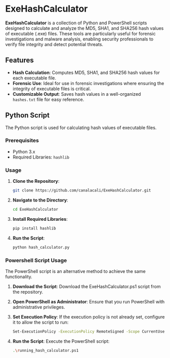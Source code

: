# ExeHashCalculator

**ExeHashCalculator** is a collection of Python and PowerShell scripts designed to calculate and analyze the MD5, SHA1, and SHA256 hash values of executable (.exe) files. These tools are particularly useful for forensic investigations and malware analysis, enabling security professionals to verify file integrity and detect potential threats.

## Features

- **Hash Calculation**: Computes MD5, SHA1, and SHA256 hash values for each executable file.
- **Forensic Use**: Ideal for use in forensic investigations where ensuring the integrity of executable files is critical.
- **Customizable Output**: Saves hash values in a well-organized `hashes.txt` file for easy reference.

## Python Script

The Python script is used for calculating hash values of executable files.

### Prerequisites

- Python 3.x
- Required Libraries: `hashlib`

### Usage

1. **Clone the Repository**:
   ```sh
   git clone https://github.com/canalacali/ExeHashCalculator.git
   
2. **Navigate to the Directory**:
   ```sh
   cd ExeHashCalculator
   
3. **Install Required Libraries**:
   ```sh
   pip install hashlib

4. **Run the Script**:
   ```sh
   python hash_calculator.py

### Powershell Script Usage
The PowerShell script is an alternative method to achieve the same functionality.


1. **Download the Script**: Download the ExeHashCalculator.ps1 script from the repository.
   
2. **Open PowerShell as Administrator**: Ensure that you run PowerShell with administrative privileges.

3. **Set Execution Policy**: If the execution policy is not already set, configure it to allow the script to run:
   ```sh
   Set-ExecutionPolicy -ExecutionPolicy RemoteSigned -Scope CurrentUser

4. **Run the Script**: Execute the PowerShell script:
   ```sh
   .\running_hash_calculator.ps1
